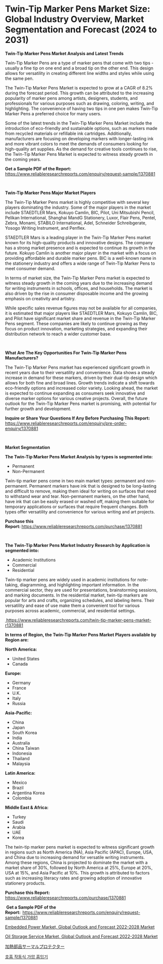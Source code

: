 <p><h1>Twin-Tip Marker Pens Market Size: Global Industry Overview, Market Segmentation and Forecast (2024 to 2031)</h1></p><p><strong>Twin-Tip Marker Pens Market Analysis and Latest Trends</strong></p>
<p><p>Twin-Tip Marker Pens are a type of marker pens that come with two tips - usually a fine tip on one end and a broad tip on the other end. This design allows for versatility in creating different line widths and styles while using the same pen.</p><p>The Twin-Tip Marker Pens Market is expected to grow at a CAGR of 8.2% during the forecast period. This growth can be attributed to the increasing popularity of marker pens among artists, designers, students, and professionals for various purposes such as drawing, coloring, writing, and highlighting. The convenience of having two tips in one pen makes Twin-Tip Marker Pens a preferred choice for many users.</p><p>Some of the latest trends in the Twin-Tip Marker Pens Market include the introduction of eco-friendly and sustainable options, such as markers made from recycled materials or refillable ink cartridges. Additionally, manufacturers are focusing on developing markers with longer-lasting ink and more vibrant colors to meet the demands of consumers looking for high-quality art supplies. As the demand for creative tools continues to rise, the Twin-Tip Marker Pens Market is expected to witness steady growth in the coming years.</p></p>
<p><strong>Get a Sample PDF of the Report:&nbsp;</strong> <a href="https://www.reliableresearchreports.com/enquiry/request-sample/1370881">https://www.reliableresearchreports.com/enquiry/request-sample/1370881</a></p>
<p>&nbsp;</p>
<p><strong>Twin-Tip Marker Pens Major Market Players</strong></p>
<p><p>The Twin-Tip Marker Pens market is highly competitive with several key players dominating the industry. Some of the major players in the market include STAEDTLER Mars, Kokuyo Camlin, BIC, Pilot, Uni Mitsubishi Pencil, Pelikan International, Shanghai MandG Stationery, Luxor, Flair Pens, Pentel, Zebra, Monami, STABILO International, Adel, Schneider Schreibgerate, Yosogo Writing Instrument, and Penflex.</p><p>STAEDTLER Mars is a leading player in the Twin-Tip Marker Pens market known for its high-quality products and innovative designs. The company has a strong market presence and is expected to continue its growth in the future. Kokuyo Camlin is another major player in the market with a focus on providing affordable and durable marker pens. BIC is a well-known name in the stationery industry and offers a wide range of Twin-Tip Marker Pens to meet consumer demand.</p><p>In terms of market size, the Twin-Tip Marker Pens market is expected to witness steady growth in the coming years due to the increasing demand for writing instruments in schools, offices, and households. The market is also driven by the rise in consumer disposable income and the growing emphasis on creativity and artistry.</p><p>While specific sales revenue figures may not be available for all companies, it is estimated that major players like STAEDTLER Mars, Kokuyo Camlin, BIC, and Pilot have significant market share and revenue in the Twin-Tip Marker Pens segment. These companies are likely to continue growing as they focus on product innovation, marketing strategies, and expanding their distribution network to reach a wider customer base.</p></p>
<p>&nbsp;</p>
<p><strong>What Are The Key Opportunities For Twin-Tip Marker Pens Manufacturers?</strong></p>
<p><p>The Twin-Tip Marker Pens market has experienced significant growth in recent years due to their versatility and convenience. Data shows a steady increase in demand for these markers, driven by their dual-tip design which allows for both fine and broad lines. Growth trends indicate a shift towards eco-friendly options and increased color variety. Looking ahead, the market is expected to continue expanding as consumers seek innovative and diverse marker options for various creative projects. Overall, the future outlook for the Twin-Tip Marker Pens market is promising, with potential for further growth and development.</p></p>
<p><strong>Inquire or Share Your Questions If Any Before Purchasing This Report:</strong> <a href="https://www.reliableresearchreports.com/enquiry/pre-order-enquiry/1370881">https://www.reliableresearchreports.com/enquiry/pre-order-enquiry/1370881</a></p>
<p>&nbsp;</p>
<p><strong>Market Segmentation</strong></p>
<p><strong>The Twin-Tip Marker Pens Market Analysis by types is segmented into:</strong></p>
<p><ul><li>Permanent</li><li>Non-Permanent</li></ul></p>
<p><p>Twin-tip marker pens come in two main market types: permanent and non-permanent. Permanent markers have ink that is designed to be long-lasting and difficult to remove, making them ideal for writing on surfaces that need to withstand wear and tear. Non-permanent markers, on the other hand, have ink that can be easily erased or washed off, making them suitable for temporary applications or surfaces that require frequent changes. Both types offer versatility and convenience for various writing and art projects.</p></p>
<p><strong>Purchase this Report:&nbsp;</strong><a href="https://www.reliableresearchreports.com/purchase/1370881">https://www.reliableresearchreports.com/purchase/1370881</a></p>
<p>&nbsp;</p>
<p><strong>The Twin-Tip Marker Pens Market Industry Research by Application is segmented into:</strong></p>
<p><ul><li>Academic Institutions</li><li>Commercial</li><li>Residential</li></ul></p>
<p><p>Twin-tip marker pens are widely used in academic institutions for note-taking, diagramming, and highlighting important information. In the commercial sector, they are used for presentations, brainstorming sessions, and marking documents. In the residential market, twin-tip markers are popular for arts and crafts, organizing schedules, and labeling items. Their versatility and ease of use make them a convenient tool for various purposes across academic, commercial, and residential settings.</p></p>
<p><a href="https://www.reliableresearchreports.com/twin-tip-marker-pens-market-r1370881">&nbsp;https://www.reliableresearchreports.com/twin-tip-marker-pens-market-r1370881</a></p>
<p><strong>In terms of Region, the Twin-Tip Marker Pens Market Players available by Region are:</strong></p>
<p>
    <p> <strong> North America: </strong>
        <ul>
            <li>United States</li>
            <li>Canada</li>
        </ul>
        </p> 
    <p> <strong> Europe: </strong>
        <ul>
            <li>Germany</li>
            <li>France</li>
            <li>U.K.</li>
            <li>Italy</li>
            <li>Russia</li>
        </ul>
        </p> 
    <p> <strong> Asia-Pacific: </strong>
        <ul>
            <li>China</li>
            <li>Japan</li>
            <li>South Korea</li>
            <li>India</li>
            <li>Australia</li>
            <li>China Taiwan</li>
            <li>Indonesia</li>
            <li>Thailand</li>
            <li>Malaysia</li>
        </ul>
        </p> 
    <p> <strong> Latin America: </strong>
        <ul>
            <li>Mexico</li>
            <li>Brazil</li>
            <li>Argentina Korea</li>
            <li>Colombia</li>
        </ul>
        </p> 
    <p> <strong> Middle East & Africa: </strong>
        <ul>
            <li>Turkey</li>
            <li>Saudi</li>
            <li>Arabia</li>
            <li>UAE</li>
            <li>Korea</li>
        </ul>
    </p>
    </p>
<p><p>The twin-tip marker pens market is expected to witness significant growth in regions such as North America (NA), Asia Pacific (APAC), Europe, USA, and China due to increasing demand for versatile writing instruments. Among these regions, China is projected to dominate the market with a market share of 30%, followed by North America at 25%, Europe at 20%, USA at 15%, and Asia Pacific at 10%. This growth is attributed to factors such as increasing literacy rates and growing adoption of innovative stationery products.</p></p>
<p><strong>Purchase this Report: </strong><a href="https://www.reliableresearchreports.com/purchase/1370881">https://www.reliableresearchreports.com/purchase/1370881</a></p>
<p>&nbsp;<strong>Get a Sample PDF of the Report:&nbsp;&nbsp;</strong><a href="https://www.reliableresearchreports.com/enquiry/request-sample/1370881">https://www.reliableresearchreports.com/enquiry/request-sample/1370881</a></p>
<p><strong></strong></p>
<p><p><a href="https://github.com/hrhzhypq19/Market-Research-Report-List-1/blob/main/embedded-power-market-global-outlook-and-forecast-2022-2028-market.md">Embedded Power Market, Global Outlook and Forecast 2022-2028 Market</a></p><p><a href="https://github.com/gminerid/Market-Research-Report-List-1/blob/main/oil-storage-service-market-global-outlook-and-forecast-2022-2028-market.md">Oil Storage Service Market, Global Outlook and Forecast 2022-2028 Market</a></p><p><a href="https://github.com/reliezer65/Market-Research-Report-List-2/blob/main/3028071124039.md">加熱部品サーマルプロテクター</a></p><p><a href="https://github.com/rrmadityapu/Market-Research-Report-List-1/blob/main/2628691125652.md">호흡 작동식 가압 흡입기</a></p></p>